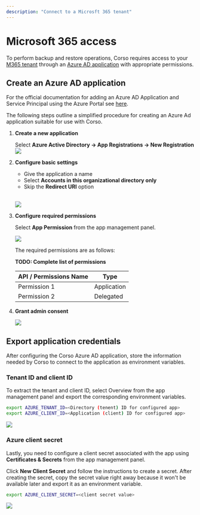 ```yaml
---
description: "Connect to a Microsft 365 tenant"
---
```


# Microsoft 365 access

To perform backup and restore operations, Corso requires access to your [M365 tenant](concepts#m365-concepts)
through an [Azure AD application](concepts#m365-concepts) with appropriate permissions.

## Create an Azure AD application

For the official documentation for adding an Azure AD Application and Service Principal using the Azure Portal see
[here](https://docs.microsoft.com/en-us/azure/active-directory/develop/howto-create-service-principal-portal).

The following steps outline a simplified procedure for creating an Azure Ad application suitable for use with Corso.

1. **Create a new application**

   Select **Azure Active Directory &#8594; App Registrations &#8594; New Registration**
   <img src="/img/m365app_create_new.png" className="guideImages"/>

2. **Configure basic settings**

   * Give the application a name
   * Select **Accounts in this organizational directory only**
   * Skip the **Redirect URI** option

   <br/><img src="/img/m365app_configure.png" className="guideImages"/>

3. **Configure required permissions**

   Select **App Permission** from the app management panel.

   <img src="/img/m365app_permissions.png" className="guideImages"/>

   The required permissions are as follows:

   **TODO: Complete list of permissions**

   | API / Permissions Name | Type |
   |--|--|
   | Permission 1 | Application |
   | Permission 2 | Delegated |

4. **Grant admin consent**

   <img src="/img/m365app_consent.png" className="guideImages"/>

## Export application credentials

After configuring the Corso Azure AD application, store the information needed by Corso to connect to the application
as environment variables.

### Tenant ID and client ID

To extract the tenant and client ID, select Overview from the app management panel and export the corresponding
environment variables.

```bash
export AZURE_TENANT_ID=<Directory (tenent) ID for configured app>
export AZURE_CLIENT_ID=<Application (client) ID for configured app>
```

<img src="/img/m365app_ids.png" className="guideImages"/>

### Azure client secret

Lastly, you need to configure a client secret associated with the app using **Certificates & Secrets** from the app
management panel.

Click **New Client Secret** and follow the instructions to create a secret. After creating the secret, copy the secret
value right away because it won't be available later and export it as an environment variable.

```bash
export AZURE_CLIENT_SECRET=<client secret value>
```

<img src="/img/m365app_secret.png" className="guideImages"/>
